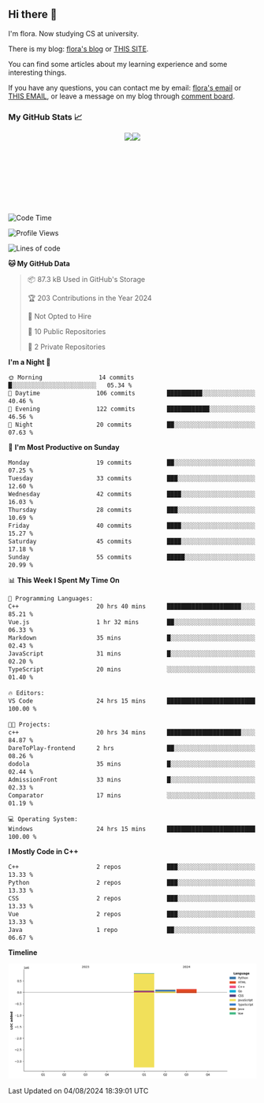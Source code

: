 ## Hi there 👋

I'm flora. Now studying CS at university. 

There is my blog: [flora's blog](https://florae006.github.io/) or [THIS SITE](https://dodolalorc.cn/). 

You can find some articles about my learning experience and some interesting things.

If you have any questions, you can contact me by email: [flora's email](mailto:chenflora124@gmail.com) or [THIS EMAIL](mailto:flora_chen2021@163.com), or leave a message on my blog through [comment board](https://florae006.github.io/comments/).

### My GitHub Stats 📈
<div style="display:flex;flex-direction:row;justify-content:center;">
  <img height="150" class="img" src="https://github-readme-stats.vercel.app/api?username=Florae006&count_private=true&show_icons=true&theme=graywhite&show_owner=true" />
  <img height="150" class="img" src="https://github-readme-stats.vercel.app/api/top-langs/?username=Florae006&layout=compact&theme=graywhite" />
</div>

<!--START_SECTION:waka-->
![Code Time](http://img.shields.io/badge/Code%20Time-126%20hrs%2033%20mins-blue)

![Profile Views](http://img.shields.io/badge/Profile%20Views-0-blue)

![Lines of code](https://img.shields.io/badge/From%20Hello%20World%20I%27ve%20Written-1.1%20million%20lines%20of%20code-blue)

**🐱 My GitHub Data** 

> 📦 87.3 kB Used in GitHub's Storage 
 > 
> 🏆 203 Contributions in the Year 2024
 > 
> 🚫 Not Opted to Hire
 > 
> 📜 10 Public Repositories 
 > 
> 🔑 2 Private Repositories 
 > 
**I'm a Night 🦉** 

```text
🌞 Morning                14 commits          █░░░░░░░░░░░░░░░░░░░░░░░░   05.34 % 
🌆 Daytime                106 commits         ██████████░░░░░░░░░░░░░░░   40.46 % 
🌃 Evening                122 commits         ████████████░░░░░░░░░░░░░   46.56 % 
🌙 Night                  20 commits          ██░░░░░░░░░░░░░░░░░░░░░░░   07.63 % 
```
📅 **I'm Most Productive on Sunday** 

```text
Monday                   19 commits          ██░░░░░░░░░░░░░░░░░░░░░░░   07.25 % 
Tuesday                  33 commits          ███░░░░░░░░░░░░░░░░░░░░░░   12.60 % 
Wednesday                42 commits          ████░░░░░░░░░░░░░░░░░░░░░   16.03 % 
Thursday                 28 commits          ███░░░░░░░░░░░░░░░░░░░░░░   10.69 % 
Friday                   40 commits          ████░░░░░░░░░░░░░░░░░░░░░   15.27 % 
Saturday                 45 commits          ████░░░░░░░░░░░░░░░░░░░░░   17.18 % 
Sunday                   55 commits          █████░░░░░░░░░░░░░░░░░░░░   20.99 % 
```


📊 **This Week I Spent My Time On** 

```text
💬 Programming Languages: 
C++                      20 hrs 40 mins      █████████████████████░░░░   85.21 % 
Vue.js                   1 hr 32 mins        ██░░░░░░░░░░░░░░░░░░░░░░░   06.33 % 
Markdown                 35 mins             █░░░░░░░░░░░░░░░░░░░░░░░░   02.43 % 
JavaScript               31 mins             █░░░░░░░░░░░░░░░░░░░░░░░░   02.20 % 
TypeScript               20 mins             ░░░░░░░░░░░░░░░░░░░░░░░░░   01.40 % 

🔥 Editors: 
VS Code                  24 hrs 15 mins      █████████████████████████   100.00 % 

🐱‍💻 Projects: 
c++                      20 hrs 34 mins      █████████████████████░░░░   84.87 % 
DareToPlay-frontend      2 hrs               ██░░░░░░░░░░░░░░░░░░░░░░░   08.26 % 
dodola                   35 mins             █░░░░░░░░░░░░░░░░░░░░░░░░   02.44 % 
AdmissionFront           33 mins             █░░░░░░░░░░░░░░░░░░░░░░░░   02.33 % 
Comparator               17 mins             ░░░░░░░░░░░░░░░░░░░░░░░░░   01.19 % 

💻 Operating System: 
Windows                  24 hrs 15 mins      █████████████████████████   100.00 % 
```

**I Mostly Code in C++** 

```text
C++                      2 repos             ███░░░░░░░░░░░░░░░░░░░░░░   13.33 % 
Python                   2 repos             ███░░░░░░░░░░░░░░░░░░░░░░   13.33 % 
CSS                      2 repos             ███░░░░░░░░░░░░░░░░░░░░░░   13.33 % 
Vue                      2 repos             ███░░░░░░░░░░░░░░░░░░░░░░   13.33 % 
Java                     1 repo              ██░░░░░░░░░░░░░░░░░░░░░░░   06.67 % 
```



**Timeline**

![Lines of Code chart](https://raw.githubusercontent.com/Florae006/Florae006/main/assets/bar_graph.png)


 Last Updated on 04/08/2024 18:39:01 UTC
<!--END_SECTION:waka-->

<!--
**Florae006/Florae006** is a ✨ _special_ ✨ repository because its `README.md` (this file) appears on your GitHub profile.

Here are some ideas to get you started:

- 🔭 I’m currently working on ...
- 🌱 I’m currently learning ...
- 👯 I’m looking to collaborate on ...
- 🤔 I’m looking for help with ...
- 💬 Ask me about ...
- 📫 How to reach me: ...
- 😄 Pronouns: ...
- ⚡ Fun fact: ...
  -->
